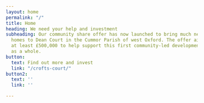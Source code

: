 ```yaml
---
layout: home
permalink: "/"
title: Home
heading: We need your help and investment
subheading: Our community share offer has now launched to bring much needed affordable
  homes to Dean Court in the Cummor Parish of west Oxford. The offer aims to raise
  at least £500,000 to help support this first community-led development, and OCLT
  as a whole.
button:
  text: Find out more and invest
  link: "/crofts-court/"
button2:
  text: ''
  link: ''

---
```

